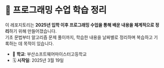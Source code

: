# 📘 프로그래밍 수업 학습 정리

이 레포지토리는 **2025년 입학 이후 프로그래밍 수업을 통해 배운 내용을 체계적으로 정리**하기 위해 만들어졌습니다.  
기초 문법부터 알고리즘 문제 풀이까지, 학습한 내용을 날짜별로 정리하며 복습하고 기록하는 데 목적이 있습니다.

- 🏫 **학교**: 부산소프트웨어마이스터고등학교
- 🗓️ **시작일**: 2025년 3월 19일

